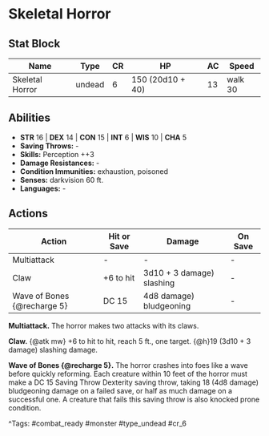 # Skeletal Horror

## Stat Block

| Name | Type | CR | HP | AC | Speed |
|------|------|----|----|----|-------|
| Skeletal Horror | undead | 6 | 150 (20d10 + 40) | 13 | walk 30 |

## Abilities

- **STR** 16 | **DEX** 14 | **CON** 15 | **INT** 6 | **WIS** 10 | **CHA** 5
- **Saving Throws:** -  
- **Skills:** Perception ++3  
- **Damage Resistances:** -  
- **Condition Immunities:** exhaustion, poisoned  
- **Senses:** darkvision 60 ft.  
- **Languages:** -


## Actions

| Action | Hit or Save | Damage | On Save |
|--------|--------------|--------|----------|
| Multiattack | - | - | - |
| Claw | +6 to hit | 3d10 + 3 damage) slashing | - |
| Wave of Bones {@recharge 5} | DC 15 | 4d8 damage) bludgeoning | - |

**Multiattack.** The horror makes two attacks with its claws.

**Claw.** {@atk mw} +6 to hit to hit, reach 5 ft., one target. {@h}19 (3d10 + 3 damage) slashing damage.

**Wave of Bones {@recharge 5}.** The horror crashes into foes like a wave before quickly reforming. Each creature within 10 feet of the horror must make a DC 15 Saving Throw Dexterity saving throw, taking 18 (4d8 damage) bludgeoning damage on a failed save, or half as much damage on a successful one. A creature that fails this saving throw is also knocked prone condition.


^Tags: #combat_ready #monster #type_undead #cr_6